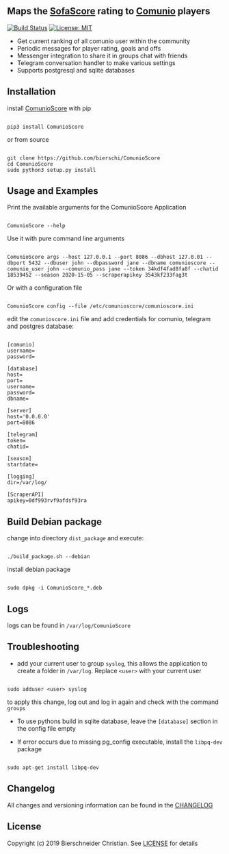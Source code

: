 ## Maps the [SofaScore](https://www.sofascore.com/de/) rating to [Comunio](https://www.comunio.de/home) players
[![Build Status](https://travis-ci.org/bierschi/ComunioScore.png?branch=master)](https://travis-ci.org/bierschi/ComunioScore) [![License: MIT](https://img.shields.io/badge/License-MIT-green.svg)](https://opensource.org/licenses/MIT)
- Get current ranking of all comunio user within the community
- Periodic messages for player rating, goals and offs
- Messenger integration to share it in groups chat with friends
- Telegram conversation handler to make various settings
- Supports postgresql and sqlite databases

## Installation

install [ComunioScore](https://pypi.org/project/ComunioScore/) with pip
<pre><code>
pip3 install ComunioScore
</code></pre>

or from source
<pre><code>
git clone https://github.com/bierschi/ComunioScore
cd ComunioScore
sudo python3 setup.py install
</code></pre>


## Usage and Examples

Print the available arguments for the ComunioScore Application
<pre><code>
ComunioScore --help
</code></pre>

Use it with pure command line arguments
<pre><code>
ComunioScore args --host 127.0.0.1 --port 8086 --dbhost 127.0.01 --dbport 5432 --dbuser john --dbpassword jane --dbname comunioscore --comunio_user john --comunio_pass jane --token 34kdf4fad8fa8f --chatid 18539452 --season 2020-15-05 --scraperapikey 3543kf233fag3t
</code></pre>

Or with a configuration file
<pre><code>
ComunioScore config --file /etc/comunioscore/comunioscore.ini
</code></pre>


edit the `comunioscore.ini` file and add credentials for comunio, telegram and postgres database:
<pre><code>
[comunio]
username=
password=

[database]
host=
port=
username=
password=
dbname=

[server]
host='0.0.0.0'
port=8086

[telegram]
token=
chatid=

[season]
startdate=

[logging]
dir=/var/log/

[ScraperAPI]
apikey=0df993rvf9afdsf93ra
</code></pre>


## Build Debian package

change into directory `dist_package` and execute:
<pre><code>
./build_package.sh --debian
</code></pre>

install debian package
<pre><code>
sudo dpkg -i ComunioScore_*.deb
</code></pre>

## Logs

logs can be found in `/var/log/ComunioScore`

## Troubleshooting
- add your current user to group `syslog`, this allows the application to create a folder in
`/var/log`. Replace `<user>` with your current user
<pre><code>
sudo adduser &lt;user&gt; syslog
</code></pre>
to apply this change, log out and log in again and check with the command `groups` <br>

- To use pythons build in sqlite database, leave the `[database]` section in the config file empty

- If error occurs due to missing pg_config executable, install the `libpq-dev` package
<pre><code>
sudo apt-get install libpq-dev
</code></pre>

## Changelog
All changes and versioning information can be found in the [CHANGELOG](https://github.com/bierschi/ComunioScore/blob/master/CHANGELOG.rst)

## License
Copyright (c) 2019 Bierschneider Christian. See [LICENSE](https://github.com/bierschi/ComunioScore/blob/master/LICENSE)
for details
